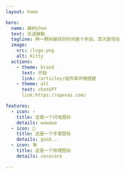 ```yaml
---
layout: home

hero:
  name: 植树chen
  text: 天道酬勤
  tagline: 种一颗树最好的时间是十年前，其次是现在
  image:
    src: /logo.png
    alt: Kitty
  actions:
    - theme: brand
      text: 开始
      link: /articles/组件库环境搭建
    - theme: alt
      text: chatGPT
      link:https://openai.com/

features:
  - icon: ⚡️
    title: 这是一个闪电图标
    details: wawawa
  - icon: 🖖
    title: 这是一个手掌图标
    details: good...
  - icon: 🛠️
    title: 这是一个修理图标
    details: cocococo

---
```

